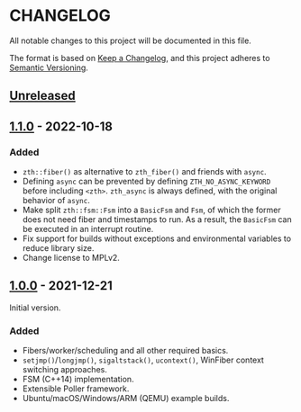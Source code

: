 ﻿# CHANGELOG

All notable changes to this project will be documented in this file.

The format is based on [Keep a Changelog](https://keepachangelog.com/en/1.0.0/),
and this project adheres to [Semantic Versioning](https://semver.org/spec/v2.0.0.html).

## [Unreleased](https://github.com/jhrutgers/zth/compare/v1.1.0...HEAD)

## [1.1.0] - 2022-10-18

### Added

- `zth::fiber()` as alternative to `zth_fiber()` and friends with `async`.
- Defining `async` can be prevented by defining `ZTH_NO_ASYNC_KEYWORD` before
  including `<zth>`.  `zth_async` is always defined, with the original behavior
  of `async`.
- Make split `zth::fsm::Fsm` into a `BasicFsm` and `Fsm`, of which the former
  does not need fiber and timestamps to run.  As a result, the `BasicFsm` can
  be executed in an interrupt routine.
- Fix support for builds without exceptions and environmental variables to
  reduce library size.
- Change license to MPLv2.

[1.1.0]: https://github.com/jhrutgers/zth/releases/tag/v1.1.0

## [1.0.0] - 2021-12-21

Initial version.

### Added

- Fibers/worker/scheduling and all other required basics.
- `setjmp()`/`longjmp()`, `sigaltstack()`, `ucontext()`, WinFiber context
  switching approaches.
- FSM (C++14) implementation.
- Extensible Poller framework.
- Ubuntu/macOS/Windows/ARM (QEMU) example builds.

[1.0.0]: https://github.com/jhrutgers/zth/releases/tag/v1.0.0
